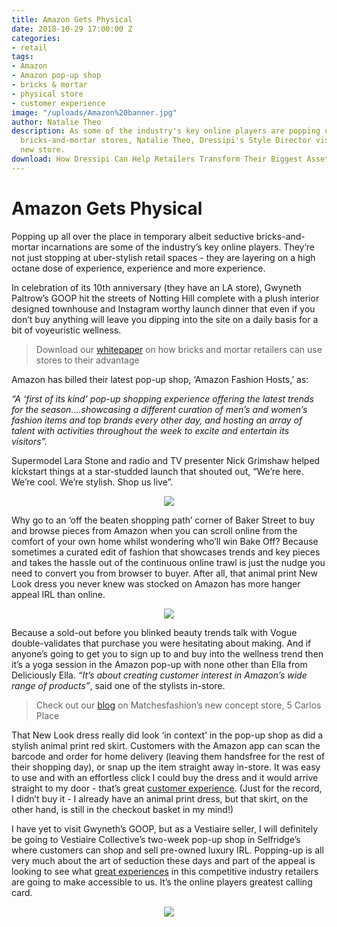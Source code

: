 ```yaml
---
title: Amazon Gets Physical
date: 2018-10-29 17:00:00 Z
categories:
- retail
tags:
- Amazon
- Amazon pop-up shop
- bricks & mortar
- physical store
- customer experience
image: "/uploads/Amazon%20banner.jpg"
author: Natalie Theo
description: As some of the industry's key online players are popping up as temporary
  bricks-and-mortar stores, Natalie Theo, Dressipi's Style Director visited Amazon's
  new store.
download: How Dressipi Can Help Retailers Transform Their Biggest Asset
---
```




# Amazon Gets Physical

Popping up all over the place in temporary albeit seductive bricks-and-mortar incarnations are some of the industry’s key online players. They’re not just stopping at uber-stylish retail spaces - they are layering on a high octane dose of experience, experience and more experience.

In celebration of its 10th anniversary (they have an LA store), Gwyneth Paltrow’s GOOP hit the streets of Notting Hill complete with a plush interior designed townhouse and Instagram worthy launch dinner that even if you don’t buy anything will leave you dipping into the site on a daily basis for a bit of voyeuristic wellness.  

> Download our [whitepaper](https://dressipi.com/downloads/how-dressipi-can-help-retailers-transform-their-biggest-asset-whitepaper/) on how bricks and mortar retailers can use stores to their advantage

Amazon has billed their latest pop-up shop, ‘Amazon Fashion Hosts,’ as:

*“A ‘first of its kind’ pop-up shopping experience offering the latest trends for the season….showcasing a different curation of men’s and women’s fashion items and top brands every other day, and hosting an array of talent with activities throughout the week to excite and entertain its visitors”.*

Supermodel Lara Stone and radio and TV presenter Nick Grimshaw helped kickstart things at a star-studded launch that shouted out, “We’re here. We’re cool. We’re stylish. Shop us live”.

<p style="text-align:center"><img style="margin-left: 0px" src ="/uploads/Amazon%20Lara%20and%20clothes.PNG"/></p>

Why go to an ‘off the beaten shopping path’ corner of Baker Street to buy and browse pieces from Amazon when you can scroll online from the comfort of your own home whilst wondering who’ll win Bake Off? Because sometimes a curated edit of fashion that showcases trends and key pieces and takes the hassle out of the continuous online trawl is just the nudge you need to convert you from browser to buyer. After all, that animal print New Look dress you never knew was stocked on Amazon has more hanger appeal IRL than online. 

<p style="text-align:center"><img style="margin-left: 0px" src ="/uploads/Amazon%20New%20Look.PNG"/></p>

Because a sold-out before you blinked beauty trends talk with Vogue double-validates that purchase you were hesitating about making. And if anyone’s going to get you to sign up to and buy into the wellness trend then it’s a yoga session in the Amazon pop-up with none other than Ella from Deliciously Ella. *“It’s about creating customer interest in Amazon’s wide range of products”*, said one of the stylists in-store.

> Check out our [blog](https://dressipi.com/blog/matchesfashion-expanding-from-ecommerce-to-bricks-and-mortar/) on Matchesfashion’s new concept store, 5 Carlos Place

That New Look dress really did look ‘in context’ in the pop-up shop as did a stylish animal print red skirt. Customers with the Amazon app can scan the barcode and order for home delivery (leaving them handsfree for the rest of their shopping day), or snap up the item straight away in-store.  It was easy to use and with an effortless click I could buy the dress and it would arrive straight to my door - that’s great [customer experience](https://www.youtube.com/watch?v=_y_njgfUdbg). (Just for the record, I didn’t buy it - I already have an animal print dress, but that skirt, on the other hand, is still in the checkout basket in my mind!)

I have yet to visit Gwyneth’s GOOP, but as a Vestiaire seller, I will definitely be going to Vestiaire Collective’s two-week pop-up shop in Selfridge’s where customers can shop and sell pre-owned luxury IRL.  Popping-up is all very much about the art of seduction these days and part of the appeal is looking to see what [great experiences](https://dressipi.com/solutions/customer-experience/) in this competitive industry retailers are going to make accessible to us. It’s the online players greatest calling card.

<p style="text-align:center"><img style="margin-left: 0px" src ="/uploads/Amazon%20End.jpg"/></p>